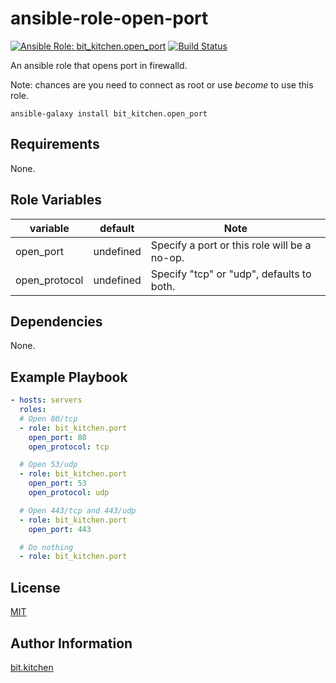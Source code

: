 ansible-role-open-port
======================

[![Ansible Role: bit_kitchen.open_port](https://img.shields.io/ansible/role/51886.svg)](https://galaxy.ansible.com/bit_kitchen/open_port)
[![Build Status](https://travis-ci.org/bit-kitchen/ansible-role-open-port.svg?branch=master)](https://travis-ci.org/bit-kitchen/ansible-role-open-port)

An ansible role that opens port in firewalld.

Note: chances are you need to connect as root or use *become* to use this role.

    ansible-galaxy install bit_kitchen.open_port

Requirements
------------

None.

Role Variables
--------------

variable      | default   | Note
------------- | --------- | ----
open_port     | undefined | Specify a port or this role will be a no-op.
open_protocol | undefined | Specify "tcp" or "udp", defaults to both.

Dependencies
------------

None.

Example Playbook
----------------

```yml
- hosts: servers
  roles:
  # Open 80/tcp
  - role: bit_kitchen.port
    open_port: 80
    open_protocol: tcp

  # Open 53/udp
  - role: bit_kitchen.port
    open_port: 53
    open_protocol: udp

  # Open 443/tcp and 443/udp
  - role: bit_kitchen.port
    open_port: 443

  # Do nothing
  - role: bit_kitchen.port
```

License
-------

[MIT](LICENSE)

Author Information
------------------

[bit.kitchen](https://github.com/bit-kitchen)

